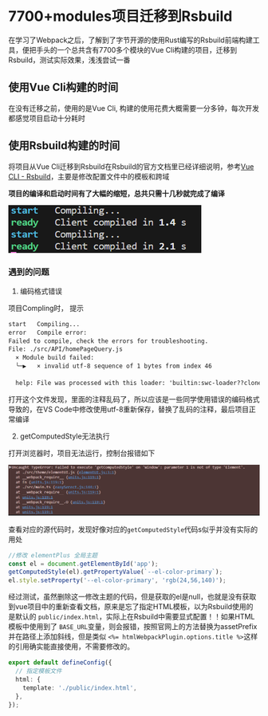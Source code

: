 # 7700+modules项目迁移到Rsbuild

在学习了Webpack之后，了解到了字节开源的使用Rust编写的Rsbuild前端构建工具，便把手头的一个总共含有7700多个模块的Vue Cli构建的项目，迁移到Rsbuild，测试实际效果，浅浅尝试一番

## 使用Vue Cli构建的时间

在没有迁移之前，使用的是Vue Cli, 构建的使用花费大概需要一分多钟，每次开发都感觉项目启动十分耗时

## 使用Rsbuild构建的时间

将项目从Vue Cli迁移到Rsbuild在Rsbuild的官方文档里已经详细说明，参考[Vue CLI - Rsbuild](https://rsbuild.dev/zh/guide/migration/vue-cli)，主要是修改配置文件中的模板和跨域

**项目的编译和启动时间有了大幅的缩短，总共只需十几秒就完成了编译**

![image-20240218104252030](images/image-20240218104252030.png)

### 遇到的问题

1. 编码格式错误

项目Compling时， 提示

```txt
start   Compiling...
error   Compile error: 
Failed to compile, check the errors for troubleshooting.
File: ./src/API/homePageQuery.js
  × Module build failed:
  ╰─▶   × invalid utf-8 sequence of 1 bytes from index 46

  help: File was processed with this loader: 'builtin:swc-loader??clonedRuleSet-2.use[0]'
```

打开这个文件发现，里面的注释乱码了，所以应该是一些同学使用错误的编码格式导致的，在VS Code中修改使用utf-8重新保存，替换了乱码的注释，最后项目正常编译

2. getComputedStyle无法执行

打开浏览器时，项目无法运行，控制台报错如下

![image-20240218102545922](images/image-20240218102545922.png)

查看对应的源代码时，发现好像对应的`getComputedStyle`代码s似乎并没有实际的用处

```js
//修改 elementPlus 全局主题
const el = document.getElementById('app');
getComputedStyle(el).getPropertyValue(`--el-color-primary`);
el.style.setProperty('--el-color-primary', 'rgb(24,56,140)');
```

经过测试，虽然删除这一修改主题的代码，但是获取的el是null，也就是没有获取到vue项目中的重新查看文档，原来是忘了指定HTML模板，以为Rsbuild使用的是默认的 `public/index.html`，实际上在Rsbuild中需要显式配置！！如果HTML模板中使用到了 `BASE_URL`变量，则会报错，按照官网上的方法替换为assetPrefix并在路径上添加斜线，但是类似 `<%= htmlWebpackPlugin.options.title %>`这样的引用确实能直接使用，不需要修改的。

```typescript
export default defineConfig({
  // 指定模板文件
  html: {
    template: './public/index.html',
  },
});
```

